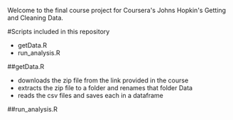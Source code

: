 Welcome to the final course project for Coursera's Johns Hopkin's Getting and Cleaning Data.

#Scripts included in this repository
* getData.R
* run_analysis.R

##getData.R 
* downloads the zip file from the link provided in the course 
* extracts the zip file to a folder and renames that folder Data
* reads the csv files and saves each in a dataframe

##run_analysis.R